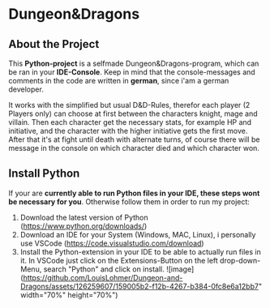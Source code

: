 # Dungeon&Dragons

## About the Project
This **Python-project** is a selfmade Dungeon&Dragons-program, which can be ran in your **IDE-Console**. Keep in mind that the console-messages and comments in the code are written in **german**, since i'am a german developer.

It works with the simplified but usual D&D-Rules, therefor each player (2 Players only) can choose at first between the characters knight, mage and villain. Then each character get the necessary stats, for example HP and initiative, and the character with the higher initiative gets the first move. After that it's at fight until death with alternate turns, of course there will be message in the console on which character died and which character won.

## Install Python
If your are **currently able to run Python files in your IDE, these steps wont be necessary for you**. Otherwise follow them in order to run my project:
1. Download the latest version of Python (https://www.python.org/downloads/)
2. Download an IDE for your System (Windows, MAC, Linux), i personally use VSCode (https://code.visualstudio.com/download)
3. Install the Python-extension in your IDE to be able to actually run files in it. In VSCode just click on the Extensions-Button on the left drop-down-Menu, search "Python" and click on install.
   ![image](https://github.com/LouisLohmer/Dungeon-and-Dragons/assets/126259607/159005b2-f12b-4267-b384-0fc8e6a12bb7" width="70%" height="70%")

